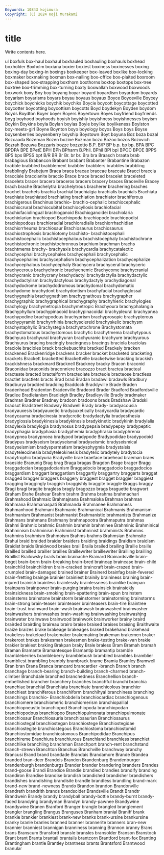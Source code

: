 ```yaml
---
Keywords: 10843 kojimura
Copyright: (C) 2024 Koji Murakami
---
```


# title

Write contents here.



ul boxfuls box-haul boxhaul boxhauled boxhauling boxhauls boxhead boxholder Boxholm
boxiana boxier boxiest boxiness boxinesses boxing boxing-day boxing-in boxings boxkeeper
box-leaved boxlike box-locking boxmaker boxmaking boxman box-nailing box-office box-plaited boxroom
box-shaped box-strapping boxthorn boxthorns boxtop boxtops box-tree boxtree box-trimming box-turning
boxty boxwallah boxwood boxwoods boxwork boxy Boy boy boyang boyar
boyard boyardism boyardom boyards boyarism boyarisms boyars boyau boyaus boyaux
Boyce Boyceville Boycey boychick boychicks boychik boychiks Boycie boycott boycottage
boycotted boycotter boycotting boycottism boycotts Boyd boydekyn Boyden boydom Boyds
Boydton Boyer boyer Boyers Boyertown Boyes boyfriend boyfriends boyg boyhood
boyhoods boyish boyishly boyishness boyishnesses boyism Boykin Boykins boyla Boylan
boylas Boyle boylike boylikeness Boylston boy-meets-girl Boyne Boynton boyo boyology
boyos Boys boys Boyse boysenberries boysenberry boyship Boystown Boyt boyuna
Boz boza bozal Bozcaada Bozeman Bozen bozine Bozman bozo Bozoo
bozos Bozovich Bozrah Bozuwa Bozzaris bozze bozzetto B.P. B/P BP
b.p. bp bp. BPA BPC BPDPA BPE BPetE BPH BPh
BPharm B.Phil. BPhil BPI bpi BPOC BPOE BPPS BPS bps
BPSS bpt B/R BR Br Br. br br. Bra bra
Braasch braata brab brabagious Brabancon Brabant brabant Brabanter Brabantine Brabazon
brabble brabbled brabblement brabbler brabblers brabbles brabbling brabblingly Brabejum Braca
braca bracae braccae braccate Bracci braccia bracciale braccianite braccio Brace
brace braced bracelet braceleted bracelets bracer bracero braceros bracers bracery
braces Braceville Bracey brach brache Brachelytra brachelytrous bracherer brachering braches
brachet brachets brachia brachial brachialgia brachialis brachials Brachiata brachiate brachiated
brachiating brachiation brachiator brachiferous brachigerous Brachinus brachio- brachio-cephalic brachiocephalic brachiocrural
brachiocubital brachiocyllosis brachiofacial brachiofaciolingual brachioganoid Brachioganoidei brachiolaria brachiolarian brachiopod Brachiopoda
brachiopode brachiopodist brachiopodous brachioradial brachioradialis brachiorrhachidian brachiorrheuma brachiosaur Brachiosaurus brachiosaurus
brachiostrophosis brachiotomy brachisto- brachistocephali brachistocephalic brachistocephalous brachistocephaly brachistochrone brachistochronic brachistochronous
brachium brachman brachs brachtmema brachy- brachyaxis brachycardia brachycatalectic brachycephal brachycephales
brachycephali brachycephalic brachycephalies brachycephalism brachycephalization brachycephalize brachycephalous brachycephaly Brachycera brachyceral
brachyceric brachycerous brachychronic brachycnemic Brachycome brachycranial brachycranic brachycrany brachydactyl brachydactylia
brachydactylic brachydactylism brachydactylous brachydactyly brachydiagonal brachydodrome brachydodromous brachydomal brachydomatic brachydome
brachydont brachydontism brachyfacial brachyglossal brachygnathia brachygnathism brachygnathous brachygrapher brachygraphic brachygraphical
brachygraphy brachyhieric brachylogies brachylogy brachymetropia brachymetropic Brachyoura brachyphalangia Brachyphyllum brachypinacoid
brachypinacoidal brachypleural brachypnea brachypodine brachypodous brachyprism brachyprosopic brachypterous brachypyramid brachyrrhinia
brachysclereid brachyskelic brachysm brachystaphylic Brachystegia brachystochrone Brachystomata brachystomatous brachystomous brachytic
brachytmema brachytypous Brachyura brachyural brachyuran brachyuranic brachyure brachyurous Brachyurus bracing
bracingly bracingness bracings braciola braciolas braciole bracioles brack brackebuschite bracked
Brackely bracken brackened Brackenridge brackens bracker bracket bracketed bracketing brackets
Brackett bracketted Brackettville bracketwise bracking brackish brackishness brackmard Bracknell Brackney
bracky Bracon braconid Braconidae braconids braconniere bracozzo bract bractea bracteal
bracteate bracted bracteiform bracteolate bracteole bracteose bractless bractlet bractlets bracts
Brad brad Bradan bradawl bradawls Bradbury Bradburya bradded bradding Braddock
Braddyville Brade Braden bradenhead Bradenton Bradenville Bradeord Brader Bradford Bradfordsville
Bradlee Bradleianism Bradleigh Bradley Bradleyville Bradly bradmaker Bradman Bradner Bradney
bradoon bradoons brads Bradshaw Bradski bradsot Bradstreet Bradway Bradwell Brady
brady- bradyacousia bradyauxesis bradyauxetic bradyauxetically bradycardia bradycardic bradycauma bradycinesia bradycrotic
bradydactylia bradyesthesia bradyglossia bradykinesia bradykinesis bradykinetic bradykinin bradylalia bradylexia bradylogia
bradynosus bradypepsia bradypepsy bradypeptic bradyphagia bradyphasia bradyphemia bradyphrasia bradyphrenia bradypnea
bradypnoea bradypod bradypode Bradypodidae bradypodoid Bradypus bradyseism bradyseismal bradyseismic bradyseismical
bradyseismism bradyspermatism bradysphygmia bradystalsis bradyteleocinesia bradyteleokinesis bradytelic bradytely bradytocia bradytrophic
bradyuria Bradyville brae braeface braehead braeman braes braeside Braeunig Brag
brag Braga bragas Bragdon Brage brager Bragg braggadocian braggadocianism Braggadocio
braggadocio braggadocios braggardism braggart braggartism braggartly braggartry braggarts braggat bragged
bragger braggers braggery braggest bragget braggier braggiest bragging braggingly braggish
braggishly braggite braggle Braggs braggy Bragi bragi bragite bragless bragly
bragozzo brags braguette bragwort Braham Brahe Brahear Brahm brahm Brahma
brahma brahmachari Brahmahood Brahmaic Brahmajnana Brahmaloka Brahman brahman Brahmana Brahmanaspati
Brahmanda Brahmanee Brahmaness Brahmanhood Brahmani Brahmanic Brahmanical Brahmanis Brahmanism brahmanism
Brahmanist brahmanist Brahmanistic brahmanists Brahmanize Brahmans brahmans Brahmany brahmapootra Brahmaputra
brahmas Brahmi Brahmic brahmic Brahmin brahmin brahminee Brahminic Brahminical Brahminism
brahminism Brahminist brahminist brahminists Brahmins brahmins brahmism Brahmoism Brahms brahms
Brahmsian Brahmsite Brahui braid braided braider braiders braiding braidings Braidism
braidism Braidist braids Braidwood braies brail Braila brailed brailing Braille
braille Brailled brailled brailler brailles Braillewriter braillewriter Brailling brailling Braillist
Brailowsky brails brain brainache Brainard Brainardsville brain-begot brain-born brain-breaking brain-bred
braincap braincase brain-child brainchild brainchildren brain-cracked braincraft brain-crazed brain-crumpled brain-damaged
brained brainer Brainerd brainfag brain-fevered brain-fretting brainge brainier brainiest brainily
braininess braining brain-injured brainish brainless brainlessly brainlessness brainlike brainpan brainpans
brainpower brain-purging brains brainsick brainsickly brainsickness brain-smoking brain-spattering brain-spun brainstem
brainstems brainstone brainstorm brainstormer brainstorming brainstorms brain-strong brain-teaser brainteaser brainteasers
brain-tire Braintree brain-trust brainward brain-wash brainwash brainwashed brainwasher brainwashers brainwashes
brain-washing brainwashing brainwashjng brainwater brainwave brainwood brainwork brainworker brainy braird
brairded brairding braireau brairo braise braised braises braising Braithwaite braize
braizes brake brakeage brakeages braked brakehand brakehead brakeless brakeload brakemaker
brakemaking brakeman brakemen braker brakeroot brakes brakesman brakesmen brake-testing brake-van
brakie brakier brakiest braking Brakpan braky Brale braless Bram Bramah
bramah Braman Bramante Bramantesque Bramantip bramantip bramble brambleberries brambleberry bramblebush
brambled brambles bramblier brambliest brambling brambly brambrack brame Bramia Bramley
Bramwell Bran bran Brana Branca brancard brancardier -branch Branch branch
branchage branch-bearing branch-building branch-charmed branch-climber Branchdale branched branchedness Branchellion branch-embellished
brancher branchery branches branchful branchi branchia branchiae branchial Branchiata branchiate
branchicolous branchier branchiest branchiferous branchiform branchihyal branchiness branching branchings branchio-
Branchiobdella branchiocardiac branchiogenous branchiomere branchiomeric branchiomerism branchiopallial branchiopneustic branchiopod Branchiopoda
branchiopodan branchiopodous branchiopoo Branchiopulmonata branchiopulmonate branchiosaur Branchiosauria branchiosaurian Branchiosaurus branchiostegal
branchiostegan branchiostege Branchiostegidae branchiostegite branchiostegous Branchiostoma branchiostomid Branchiostomidae branchiostomous Branchipodidae
Branchipus branchireme Branchiura branchiurous Branchland branchless branchlet branchlike branchling branchman
Branchport branch-rent branchstand branch-strewn Branchton Branchus Branchville branchway branchy Brancusi
Brand brand brandade Brandais Brandamore Brande Brandea branded bran-deer Brandeis
Branden Brandenburg Brandenburger brandenburgh brandenburgs Brander brander brandering branders Brandes
brand-goose Brandi Brandice Brandie brandied brandies brandify branding brandiron Brandise
brandise brandish brandished brandisher brandishers brandishes brandishing brandisite brandle brandless
brandling brand-mark brand-new brand-newness Brando Brandon brandon Brandonville brandreth brandrith
brands brandsolder Brandsville Brandt Brandtr Brandwein Brandy brandy brandyball brandy-bottle
brandy-burnt brandy-faced brandying brandyman Brandyn brandy-pawnee Brandywine brandywine Branen Branford
Branger brangle brangled branglement brangler brangling Brangus Branguses Branham branial
Braniff brank brankie brankier brankiest brank-new branks brank-ursine brankursine branky
branle branles branned branner brannerite branners bran-new brannier branniest brannigan
branniness branning Brannon branny Brans brans Branscum Bransford bransle bransles
bransolder Branson Branstock Brant brant Branta brantail brantails brantcorn Brantford
brant-fox Branting Brantingham brantle Brantley brantness brants Brantsford Brantwood branular

